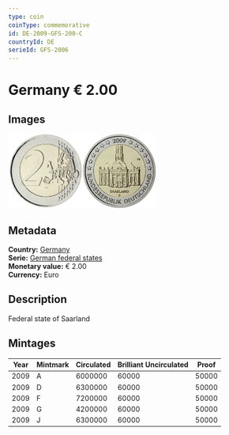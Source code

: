 ```yaml
---
type: coin
coinType: commemorative
id: DE-2009-GFS-200-C
countryId: DE
serieId: GFS-2006
---
```


# Germany € 2.00

## Images

<img src="../../Images/common-2007-200.webp" height="150" alt="Front image"><img src="Images/DE-2009-200.webp" height="150" alt="Back image">

## Metadata

**Country:** [Germany](../../Countries/Germany/index.md)\
**Serie:** [German federal states](index.md)\
**Monetary value:** € 2.00\
**Currency:** Euro

## Description

Federal state of Saarland

## Mintages

| Year | Mintmark | Circulated | Brilliant Uncirculated | Proof |
| ---- | -------- | ---------- | ---------------------- | ----- |
| 2009 | A        | 6000000    | 60000                  | 50000 |
| 2009 | D        | 6300000    | 60000                  | 50000 |
| 2009 | F        | 7200000    | 60000                  | 50000 |
| 2009 | G        | 4200000    | 60000                  | 50000 |
| 2009 | J        | 6300000    | 60000                  | 50000 |
